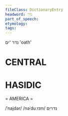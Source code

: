 ```yaml
---
fileClass: DictionaryEntry
headword: נדר
part_of_speech: 
etymology: 
tags: 
---
```

נדר
־ים
'oath'

CENTRAL
========

HASIDIC
=======
= AMERICA = 

/ˈnajdər/
/nəˈduːrɪm/ נדרים